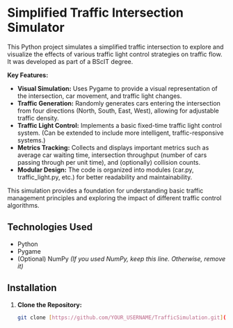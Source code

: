 # Simplified Traffic Intersection Simulator

This Python project simulates a simplified traffic intersection to explore and visualize the effects of various traffic light control strategies on traffic flow. It was developed as part of a BScIT degree.

**Key Features:**

* **Visual Simulation:** Uses Pygame to provide a visual representation of the intersection, car movement, and traffic light changes.
* **Traffic Generation:** Randomly generates cars entering the intersection from four directions (North, South, East, West), allowing for adjustable traffic density.
* **Traffic Light Control:** Implements a basic fixed-time traffic light control system. (Can be extended to include more intelligent, traffic-responsive systems.)
* **Metrics Tracking:** Collects and displays important metrics such as average car waiting time, intersection throughput (number of cars passing through per unit time), and (optionally) collision counts.
* **Modular Design:** The code is organized into modules (car.py, traffic_light.py, etc.) for better readability and maintainability.

This simulation provides a foundation for understanding basic traffic management principles and exploring the impact of different traffic control algorithms.

## Technologies Used

* Python
* Pygame
* (Optional) NumPy  *(If you used NumPy, keep this line. Otherwise, remove it)*

## Installation

1. **Clone the Repository:**
   ```bash
   git clone [https://github.com/YOUR_USERNAME/TrafficSimulation.git](https://github.com/YOUR_USERNAME/TrafficSimulation.git)  *(Replace with your actual repository URL)*
